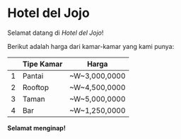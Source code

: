 # Hotel del Jojo


Selamat datang di *Hotel del Jojo*!

Berikut adalah harga dari kamar-kamar yang kami punya:

|   | Tipe Kamar | Harga       |
|---|---|---|
| 1 | Pantai     |~W~3,000,0000|
| 2 | Rooftop    |~W~4,500,0000|
| 3 | Taman      |~W~5,000,0000|
| 4 | Bar        |~W~1,250,0000|

**Selamat menginap!**